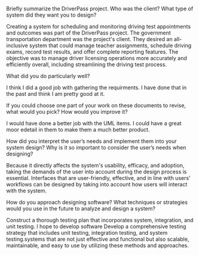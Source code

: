 Briefly summarize the DriverPass project. Who was the client? What type of system did they want you to design?

Creating a system for scheduling and monitoring driving test appointments and outcomes was part of the DriverPass project. 
The government transportation department was the project's client. They desired an all-inclusive system that could manage teacher assignments, 
schedule driving exams, record test results, and offer complete reporting features. The objective was to manage driver 
licensing operations more accurately and efficiently overall, including streamlining the driving test process.

What did you do particularly well?

I think I did a good job with gathering the requirments. I have done that in the past and think I am pretty good at it.

If you could choose one part of your work on these documents to revise, what would you pick? How would you improve it?

I would have done a better job with the UML items. I could have a great moor edetail in them to make them a much better product.

How did you interpret the user’s needs and implement them into your system design? Why is it so important to consider the user’s needs when designing?
    
Because it directly affects the system's usability, efficacy, and adoption, taking the demands of the user into account during 
the design process is essential. Interfaces that are user-friendly, effective, and in line with users' workflows can be designed 
by taking into account how users will interact with the system. 
    
How do you approach designing software? What techniques or strategies would you use in the future to analyze and design a system?

Construct a thorough testing plan that incorporates system, integration, and unit testing. I hope to develop software 
Develop a comprehensive testing strategy that includes unit testing, integration testing, and system testing.systems that are not just effective and functional but also scalable, maintainable, and easy to use by utilizing these methods and approaches. 
